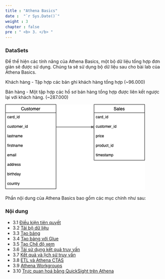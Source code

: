 ```yaml
---
title : "Athena Basics"
date :  "`r Sys.Date()`" 
weight : 3 
chapter : false
pre : " <b> 3. </b> "
---
```


### DataSets

Để thể hiện các tính năng của Athena Basics, một bộ dữ liệu tổng hợp đơn giản sẽ được sử dụng. Chúng ta sẽ sử dụng bộ dữ liệu sau cho bài lab của Athena Basics.

Khách hàng - Tập hợp các bản ghi khách hàng tổng hợp (~96.000)

Bán hàng - Một tập hợp các hồ sơ bán hàng tổng hợp được liên kết ngược lại với khách hàng. (~287.000)

![Alt text](image.png)

Phần nội dung của Athena Basics bao gồm các mục chính như sau:

### Nội dung
- 3.1 [Điều kiện tiên quyết](3.1-public-instance)
- 3.2 [Tải bộ dữ liệu](3.2-load-datasets)
- 3.3 [Tạo bảng](3.3-tao-bang)
- 3.4 [Tạo bảng với Glue](3.4-tao-bang-glue)
- 3.5 [Tạo Chế độ xem](3.5-tao-view)
- 3.6 [Tái sử dụng kết quả truy vấn](3.6-reuse-query)
- 3.7 [Kết quả và lịch sử truy vấn](3.7-his-re-query)
- 3.8 [ETL và Athena CTAS](3.8-etl-athe)
- 3.9 [Athena Workgroups](3.9-athena-wg)
- 3.10 [Trực quan hoá bằng QuickSight trên Athena](3.10-qs)


